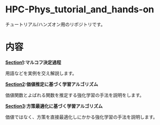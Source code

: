 # HPC-Phys_tutorial_and_hands-on

チュートリアル/ハンズオン用のリポジトリです。

# 内容
**[Section1](https://github.com/AkinoriTanaka-phys/HPC-Phys_tutorial_and_hands-on/blob/master/section1.ipynb):マルコフ決定過程**

 用語などを実例を交え解説します。

**[Section2](https://github.com/AkinoriTanaka-phys/HPC-Phys_tutorial_and_hands-on/blob/master/section2.ipynb):価値推定に基づく学習アルゴリズム**

 価値関数とよばれる関数を推定する強化学習の手法を説明をします。

**[Section3](https://github.com/AkinoriTanaka-phys/HPC-Phys_tutorial_and_hands-on/blob/master/section3.ipynb):方策最適化に基づく学習アルゴリズム**

 価値ではなく、方策を直接最適化しにかかる強化学習の手法を説明します。
